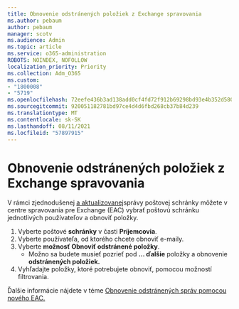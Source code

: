 ```yaml
---
title: Obnovenie odstránených položiek z Exchange spravovania
ms.author: pebaum
author: pebaum
manager: scotv
ms.audience: Admin
ms.topic: article
ms.service: o365-administration
ROBOTS: NOINDEX, NOFOLLOW
localization_priority: Priority
ms.collection: Adm_O365
ms.custom:
- "1800008"
- "5719"
ms.openlocfilehash: 72eefe436b3ad138add0cf4fd72f912b69298bd93e4b352d5802f015ec94cbc3
ms.sourcegitcommit: 920051182781bd97ce4d4d6fbd268cb37b84d239
ms.translationtype: MT
ms.contentlocale: sk-SK
ms.lasthandoff: 08/11/2021
ms.locfileid: "57897915"
---
```

# <a name="recover-deleted-items-from-exchange-admin-center"></a>Obnovenie odstránených položiek z Exchange spravovania

V rámci zjednodušenej [a aktualizovanej](https://admin.exchange.microsoft.com/#/mailboxes)správy poštovej schránky môžete v centre spravovania pre Exchange (EAC) vybrať poštovú schránku jednotlivých používateľov a obnoviť položky.

1. Vyberte poštové **schránky** v časti **Príjemcovia**.
2. Vyberte používateľa, od ktorého chcete obnoviť e-maily.
3. Vyberte **možnosť Obnoviť odstránené položky**.
    - Možno sa budete musieť pozrieť pod **... ďalšie** položky a obnovenie **odstránených položiek.**
4. Vyhľadajte položky, ktoré potrebujete obnoviť, pomocou možností filtrovania.

Ďalšie informácie nájdete v téme [Obnovenie odstránených správ pomocou nového EAC.](https://docs.microsoft.com/exchange/recipients-in-exchange-online/manage-user-mailboxes/recover-deleted-messages#use-new-eac-for-recovering-deleted-messages)
